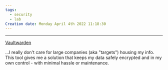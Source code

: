 ```yaml
---
tags:
  - security
  - lab
Creation date: Monday April 4th 2022 11:18:30
---
```

---
[Vaultwarden](https://www.vaultwarden.net/)

...I really don't care for large companies (aka "targets") housing my info.  This tool gives me a solution that keeps my data safely encrypted and in my own control - with minimal hassle or maintenance.